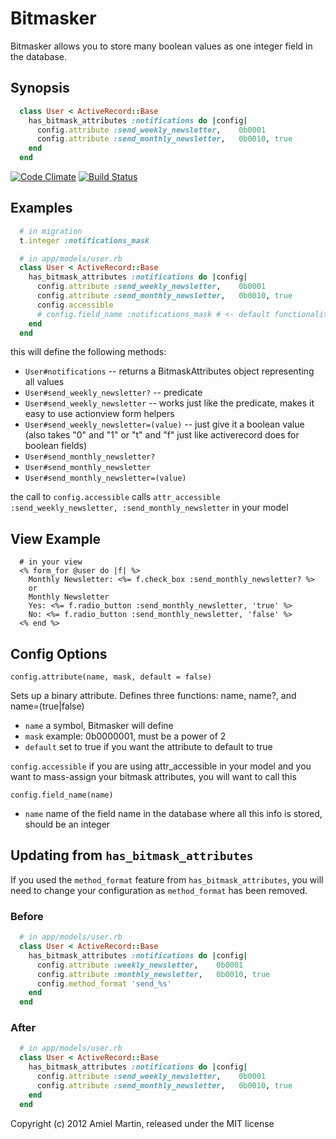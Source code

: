 Bitmasker
=========

Bitmasker allows you to store many boolean values as one integer field in the database.

Synopsis
--------


```ruby
  class User < ActiveRecord::Base
    has_bitmask_attributes :notifications do |config|
      config.attribute :send_weekly_newsletter,    0b0001
      config.attribute :send_monthly_newsletter,   0b0010, true
    end
  end
```

[![Code Climate](https://codeclimate.com/github/amiel/bitmasker.png)](https://codeclimate.com/github/amiel/bitmasker)
[![Build Status](https://travis-ci.org/amiel/bitmasker.png)](https://travis-ci.org/amiel/bitmasker)


Examples
--------

```ruby
  # in migration
  t.integer :notifications_mask

  # in app/models/user.rb
  class User < ActiveRecord::Base
    has_bitmask_attributes :notifications do |config|
      config.attribute :send_weekly_newsletter,    0b0001
      config.attribute :send_monthly_newsletter,   0b0010, true
      config.accessible
      # config.field_name :notifications_mask # <- default functionality
    end
  end
```

this will define the following methods:
* `User#notifications` -- returns a BitmaskAttributes object representing all values
* `User#send_weekly_newsletter?` -- predicate
* `User#send_weekly_newsletter` -- works just like the predicate, makes it easy to use actionview form helpers
* `User#send_weekly_newsletter=(value)` -- just give it a boolean value (also takes "0" and "1" or "t" and "f" just like activerecord does for boolean fields)
* `User#send_monthly_newsletter?`
* `User#send_monthly_newsletter`
* `User#send_monthly_newsletter=(value)`

the call to `config.accessible` calls `attr_accessible :send_weekly_newsletter, :send_monthly_newsletter` in your model



View Example
------------

```erb
  # in your view
  <% form_for @user do |f| %>
    Monthly Newsletter: <%= f.check_box :send_monthly_newsletter? %>
    or
    Monthly Newsletter
    Yes: <%= f.radio_button :send_monthly_newsletter, 'true' %>
    No: <%= f.radio_button :send_monthly_newsletter, 'false' %>
  <% end %>
```


Config Options
--------------

`config.attribute(name, mask, default = false)`

Sets up a binary attribute. Defines three functions: name, name?, and name=(true|false)
* `name`    a symbol, Bitmasker will define
* `mask`    example: 0b0000001, must be a power of 2
* `default`   set to true if you want the attribute to default to true

`config.accessible`
if you are using attr_accessible in your model and you want to mass-assign your bitmask attributes, you will want to call this

`config.field_name(name)`
* `name`    name of the field name in the database where all this info is stored, should be an integer


Updating from `has_bitmask_attributes`
--------------------------------------

If you used the `method_format` feature from `has_bitmask_attributes`, you will need to change
your configuration as `method_format` has been removed.

### Before

```ruby
  # in app/models/user.rb
  class User < ActiveRecord::Base
    has_bitmask_attributes :notifications do |config|
      config.attribute :weekly_newsletter,    0b0001
      config.attribute :monthly_newsletter,   0b0010, true
      config.method_format 'send_%s'
    end
  end
```

### After

```ruby
  # in app/models/user.rb
  class User < ActiveRecord::Base
    has_bitmask_attributes :notifications do |config|
      config.attribute :send_weekly_newsletter,    0b0001
      config.attribute :send_monthly_newsletter,   0b0010, true
    end
  end
```


Copyright (c) 2012 Amiel Martin, released under the MIT license

